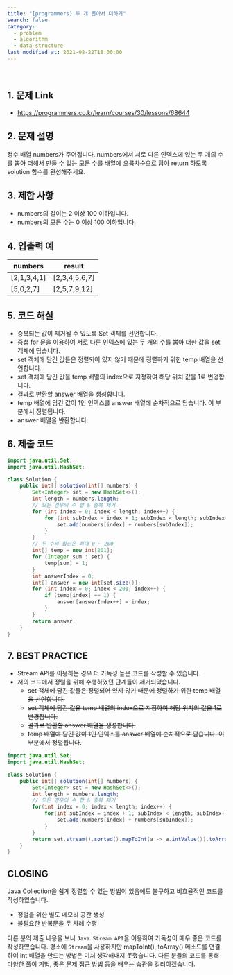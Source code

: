 ```yaml
---
title: "[programmers] 두 개 뽑아서 더하기"
search: false
category:
  - problem
  - algorithm
  - data-structure
last_modified_at: 2021-08-22T18:00:00
---
```


<br>

## 1. 문제 Link
- <https://programmers.co.kr/learn/courses/30/lessons/68644>

## 2. 문제 설명
정수 배열 numbers가 주어집니다. 
numbers에서 서로 다른 인덱스에 있는 두 개의 수를 뽑아 더해서 만들 수 있는 모든 수를 배열에 오름차순으로 담아 return 하도록 solution 함수를 완성해주세요.

## 3. 제한 사항
- numbers의 길이는 2 이상 100 이하입니다. 
- numbers의 모든 수는 0 이상 100 이하입니다.

## 4. 입출력 예

| numbers | result |
|---|---|
| [2,1,3,4,1] | [2,3,4,5,6,7] |
| [5,0,2,7] | [2,5,7,9,12] |

## 5. 코드 해설
- 중복되는 값이 제거될 수 있도록 Set 객체를 선언합니다.
- 중첩 for 문을 이용하여 서로 다른 인덱스에 있는 두 개의 수를 뽑아 더한 값을 set 객체에 담습니다.
- set 객체에 담긴 값들은 정렬되어 있지 않기 때문에 정렬하기 위한 temp 배열을 선언합니다.
- set 객체에 담긴 값을 temp 배열의 index으로 지정하여 해당 위치 값을 1로 변경합니다.
- 결과로 반환할 answer 배열을 생성합니다.
- temp 배열에 담긴 값이 1인 인덱스를 answer 배열에 순차적으로 담습니다. 이 부분에서 정렬됩니다.
- answer 배열을 반환합니다.

## 6. 제출 코드

```java
import java.util.Set;
import java.util.HashSet;

class Solution {
    public int[] solution(int[] numbers) {
        Set<Integer> set = new HashSet<>();
        int length = numbers.length;
        // 모든 경우의 수 합 & 중복 제거
        for (int index = 0; index < length; index++) {
            for (int subIndex = index + 1; subIndex < length; subIndex++) {
                set.add(numbers[index] + numbers[subIndex]);
            }
        }
        // 두 수의 합산은 최대 0 ~ 200
        int[] temp = new int[201];
        for (Integer sum : set) {
            temp[sum] = 1;
        }
        int answerIndex = 0;
        int[] answer = new int[set.size()];
        for (int index = 0; index < 201; index++) {
            if (temp[index] == 1) {
                answer[answerIndex++] = index;
            }
        }
        return answer;
    }
}
```

## 7. BEST PRACTICE
- Stream API를 이용하는 경우 더 가독성 높은 코드를 작성할 수 있습니다.
- 저의 코드에서 정렬을 위해 수행하였던 단계들이 제거되었습니다. 
    - ~~set 객체에 담긴 값들은 정렬되어 있지 않기 때문에 정렬하기 위한 temp 배열을 선언합니다.~~
    - ~~set 객체에 담긴 값을 temp 배열의 index으로 지정하여 해당 위치의 값을 1로 변경합니다.~~
    - ~~결과로 반환할 answer 배열을 생성합니다.~~
    - ~~temp 배열에 담긴 값이 1인 인덱스를 answer 배열에 순차적으로 담습니다. 이 부분에서 정렬됩니다.~~

```java
import java.util.Set;
import java.util.HashSet;

class Solution {
    public int[] solution(int[] numbers) {
        Set<Integer> set = new HashSet<>();
        int length = numbers.length;
        // 모든 경우의 수 합 & 중복 제거
        for(int index = 0; index < length; index++) {
            for(int subIndex = index + 1; subIndex < length; subIndex++) {
                set.add(numbers[index] + numbers[subIndex]);
            }
        }
        return set.stream().sorted().mapToInt(a -> a.intValue()).toArray();
    }
}
```

## CLOSING
Java Collection을 쉽게 정렬할 수 있는 방법이 있음에도 불구하고 비효율적인 코드를 작성하였습니다.
- 정렬을 위한 별도 메모리 공간 생성
- 불필요한 반복문을 두 차례 수행

다른 분의 제출 내용을 보니 `Java Stream API`을 이용하여 가독성이 매우 좋은 코드를 작성하였습니다. 
평소에 `Stream`을 사용하지만 mapToInt(), toArray() 메소드를 연결하여 int 배열을 만드는 방법은 미처 생각해내지 못했습니다. 
다른 분들의 코드를 통해 다양한 풀이 기법, 좋은 문제 접근 방법 등을 배우는 습관을 길러야겠습니다.